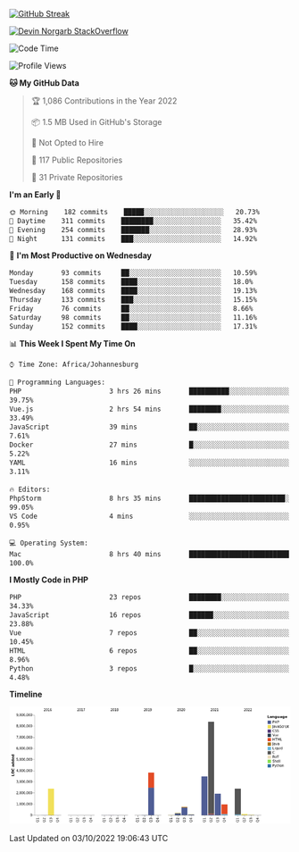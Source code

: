 
[![GitHub Streak](http://github-readme-streak-stats.herokuapp.com?user=DevinNorgarb&date_format=M%20j%5B%2C%20Y%5D)](https://git.io/streak-stats)


[![Devin Norgarb StackOverflow](https://github-readme-stackoverflow.vercel.app/?userID=4993755)](https://stackoverflow.com/users/4993755/devin-norgarb)

<!--START_SECTION:waka-->
![Code Time](http://img.shields.io/badge/Code%20Time-5%2C779%20hrs%2023%20mins-blue)

![Profile Views](http://img.shields.io/badge/Profile%20Views-8-blue)

**🐱 My GitHub Data** 

> 🏆 1,086 Contributions in the Year 2022
 > 
> 📦 1.5 MB Used in GitHub's Storage 
 > 
> 🚫 Not Opted to Hire
 > 
> 📜 117 Public Repositories 
 > 
> 🔑 31 Private Repositories  
 > 
**I'm an Early 🐤** 

```text
🌞 Morning    182 commits    █████░░░░░░░░░░░░░░░░░░░░   20.73% 
🌆 Daytime    311 commits    ████████░░░░░░░░░░░░░░░░░   35.42% 
🌃 Evening    254 commits    ███████░░░░░░░░░░░░░░░░░░   28.93% 
🌙 Night      131 commits    ███░░░░░░░░░░░░░░░░░░░░░░   14.92%

```
📅 **I'm Most Productive on Wednesday** 

```text
Monday       93 commits     ██░░░░░░░░░░░░░░░░░░░░░░░   10.59% 
Tuesday      158 commits    ████░░░░░░░░░░░░░░░░░░░░░   18.0% 
Wednesday    168 commits    ████░░░░░░░░░░░░░░░░░░░░░   19.13% 
Thursday     133 commits    ███░░░░░░░░░░░░░░░░░░░░░░   15.15% 
Friday       76 commits     ██░░░░░░░░░░░░░░░░░░░░░░░   8.66% 
Saturday     98 commits     ██░░░░░░░░░░░░░░░░░░░░░░░   11.16% 
Sunday       152 commits    ████░░░░░░░░░░░░░░░░░░░░░   17.31%

```


📊 **This Week I Spent My Time On** 

```text
⌚︎ Time Zone: Africa/Johannesburg

💬 Programming Languages: 
PHP                      3 hrs 26 mins       ██████████░░░░░░░░░░░░░░░   39.75% 
Vue.js                   2 hrs 54 mins       ████████░░░░░░░░░░░░░░░░░   33.49% 
JavaScript               39 mins             ██░░░░░░░░░░░░░░░░░░░░░░░   7.61% 
Docker                   27 mins             █░░░░░░░░░░░░░░░░░░░░░░░░   5.22% 
YAML                     16 mins             ░░░░░░░░░░░░░░░░░░░░░░░░░   3.11%

🔥 Editors: 
PhpStorm                 8 hrs 35 mins       ████████████████████████░   99.05% 
VS Code                  4 mins              ░░░░░░░░░░░░░░░░░░░░░░░░░   0.95%

💻 Operating System: 
Mac                      8 hrs 40 mins       █████████████████████████   100.0%

```

**I Mostly Code in PHP** 

```text
PHP                      23 repos            ████████░░░░░░░░░░░░░░░░░   34.33% 
JavaScript               16 repos            ██████░░░░░░░░░░░░░░░░░░░   23.88% 
Vue                      7 repos             ██░░░░░░░░░░░░░░░░░░░░░░░   10.45% 
HTML                     6 repos             ██░░░░░░░░░░░░░░░░░░░░░░░   8.96% 
Python                   3 repos             █░░░░░░░░░░░░░░░░░░░░░░░░   4.48%

```


**Timeline**

![Chart not found](https://raw.githubusercontent.com/DevinNorgarb/DevinNorgarb/main/charts/bar_graph.png) 


 Last Updated on 03/10/2022 19:06:43 UTC
<!--END_SECTION:waka-->

